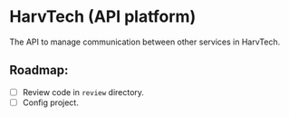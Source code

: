 # HarvTech (API platform)
The API to manage communication between other services in HarvTech.

## Roadmap:
- [ ] Review code in `review` directory.
- [ ] Config project.
